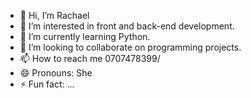 - 👋 Hi, I’m Rachael
- 👀 I’m interested in front and back-end development.
- 🌱 I’m currently learning Python.
- 💞️ I’m looking to collaborate on programming projects.
- 📫 How to reach me 0707478399/
- 😄 Pronouns: She
- ⚡ Fun fact: ...

<!---
Rayken20/Rayken20 is a ✨ special ✨ repository because its `README.md` (this file) appears on your GitHub profile.
You can click the Preview link to take a look at your changes.
--->
